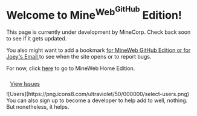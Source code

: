 # Welcome to Mine<sup>Web<sup>GitHub</sup></sup> Edition!
This page is currently under development by MineCorp. Check back soon to see if it gets updated.

You also might want to add a bookmark <a class="bookmark" href="https://jojomoore2007.github.io">for MineWeb GitHub Edition or </a><a class="bookmark" href="mailto:jojo62815@gmail.com">for Joey's Email </a>to see when the site opens or to report bugs.

For now, click [here](https://jojo62815.wixsite.com/mineweb-beta) to go to MineWeb Home Edition.

<link type="text/css" href="https://jojomoore2007.github.io/index.css" rel="stylesheet" />
<div border="10px solid black" style="border-radius: 25; padding: 10px"><a href="https://github.com/jojomoore2007/jojomoore2007.github.io/projects/1" title="https://github.com/jojomoore2007/jojomoore2007.github.io/projects/1">View Issues</a></div>
![Users](https://png.icons8.com/ultraviolet/50/000000/select-users.png) You can also sign up to become a developer to help add to well, nothing. But nonetheless, it helps.
